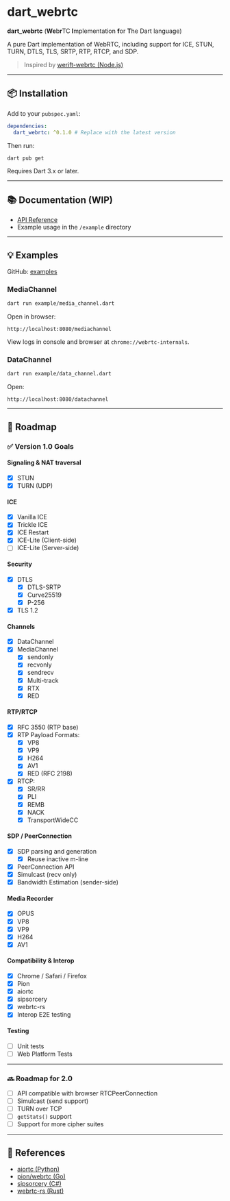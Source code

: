 
# dart_webrtc

**dart_webrtc** (**We**b**r**TC **I**mplementation **f**or **T**he Dart language)

A pure Dart implementation of WebRTC, including support for ICE, STUN, TURN, DTLS, TLS, SRTP, RTP, RTCP, and SDP.

> Inspired by [werift-webrtc (Node.js)](https://github.com/adalkiran/webrtc-nuts-and-bolts)

---

## 📦 Installation

Add to your `pubspec.yaml`:

```yaml
dependencies:
  dart_webrtc: ^0.1.0 # Replace with the latest version
```

Then run:

```bash
dart pub get
```

Requires Dart 3.x or later.

---

## 📚 Documentation (WIP)

- [API Reference](https://pub.dev/documentation/webrtc_dart/latest/)
- Example usage in the `/example` directory

---

## 💡 Examples

GitHub: [examples](https://github.com/your-repo/webrtc_dart/tree/main/example)

### MediaChannel

```bash
dart run example/media_channel.dart
```

Open in browser:

```
http://localhost:8080/mediachannel
```

View logs in console and browser at `chrome://webrtc-internals`.

### DataChannel

```bash
dart run example/data_channel.dart
```

Open:

```
http://localhost:8080/datachannel
```

---

## 🎯 Roadmap

### ✅ Version 1.0 Goals

#### Signaling & NAT traversal

- [x] STUN
- [x] TURN (UDP)

#### ICE

- [x] Vanilla ICE
- [x] Trickle ICE
- [x] ICE Restart
- [x] ICE-Lite (Client-side)
- [ ] ICE-Lite (Server-side)

#### Security

- [x] DTLS
  - [x] DTLS-SRTP
  - [x] Curve25519
  - [x] P-256
- [x] TLS 1.2

#### Channels

- [x] DataChannel
- [x] MediaChannel
  - [x] sendonly
  - [x] recvonly
  - [x] sendrecv
  - [x] Multi-track
  - [x] RTX
  - [x] RED

#### RTP/RTCP

- [x] RFC 3550 (RTP base)
- [x] RTP Payload Formats:
  - [x] VP8
  - [x] VP9
  - [x] H264
  - [x] AV1
  - [x] RED (RFC 2198)
- [x] RTCP:
  - [x] SR/RR
  - [x] PLI
  - [x] REMB
  - [x] NACK
  - [x] TransportWideCC

#### SDP / PeerConnection

- [x] SDP parsing and generation
  - [x] Reuse inactive m-line
- [x] PeerConnection API
- [x] Simulcast (recv only)
- [x] Bandwidth Estimation (sender-side)

#### Media Recorder

- [x] OPUS
- [x] VP8
- [x] VP9
- [x] H264
- [x] AV1

#### Compatibility & Interop

- [x] Chrome / Safari / Firefox
- [x] Pion
- [x] aiortc
- [x] sipsorcery
- [x] webrtc-rs
- [x] Interop E2E testing

#### Testing

- [ ] Unit tests
- [ ] Web Platform Tests

---

### 🔜 Roadmap for 2.0

- [ ] API compatible with browser RTCPeerConnection
- [ ] Simulcast (send support)
- [ ] TURN over TCP
- [ ] `getStats()` support
- [ ] Support for more cipher suites

---

## 🔗 References

- [aiortc (Python)](https://github.com/aiortc/aiortc)
- [pion/webrtc (Go)](https://github.com/pion/webrtc)
- [sipsorcery (C#)](https://github.com/sipsorcery/sipsorcery)
- [webrtc-rs (Rust)](https://github.com/webrtc-rs/webrtc)
